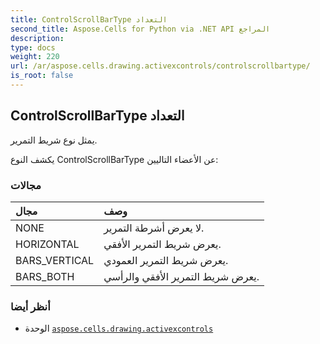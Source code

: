 ```yaml
---
title: ControlScrollBarType التعداد
second_title: Aspose.Cells for Python via .NET API المراجع
description:
type: docs
weight: 220
url: /ar/aspose.cells.drawing.activexcontrols/controlscrollbartype/
is_root: false
---
```

##  ControlScrollBarType التعداد
يمثل نوع شريط التمرير.



يكشف النوع ControlScrollBarType عن الأعضاء التاليين:

###  مجالات
| مجال| وصف|
| :- | :- |
| NONE |لا يعرض أشرطة التمرير.|
| HORIZONTAL | يعرض شريط التمرير الأفقي.|
| BARS_VERTICAL | يعرض شريط التمرير العمودي.|
| BARS_BOTH | يعرض شريط التمرير الأفقي والرأسي.|



###  أنظر أيضا
* الوحدة [`aspose.cells.drawing.activexcontrols`](..)
